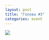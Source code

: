 ```yaml
---
layout: post
title: "Голова #3"
categories: event
---
```

![](https://pics.livejournal.com/quillcraft/pic/000ex8f7)